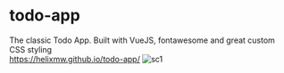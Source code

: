 # todo-app

The classic Todo App. Built with VueJS, fontawesome and great custom CSS styling <br>
https://helixmw.github.io/todo-app/
![sc1](https://user-images.githubusercontent.com/80950420/201402750-38c64859-cf24-4a23-86c4-eef3c65fd261.png)
